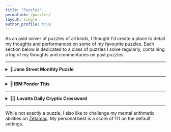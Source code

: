 ```yaml
---
title: "Puzzles"
permalink: /puzzles/
layout: single
author_profile: true
---
```


As an avid solver of puzzles of all kinds, I thought I'd create a place to detail my thoughts and performances on some of my favourite puzzles. Each section below is dedicated to a class of puzzles I solve regularly, containing a log of my thoughts and commentaries on past puzzles.

---

<details>
  <summary><strong>🧩 Jane Street Monthly Puzzle</strong></summary>
  <p>
    I began solving the Jane Street monthly puzzles in February 2024 with my good friend <a href="https://www.linkedin.com/in/frederick-vu-79a970297" target="_blank" rel="noopener noreferrer">Fred Vu</a>, and haven’t missed a month since. These days, I occasionally collaborate with Fred Vu or <a href="https://www.kelly-su.com/" target="_blank" rel="noopener noreferrer">Kelly Su</a>, but I usually solve the puzzles solo.
  </p>
  
  <div><strong>Starting July 2025</strong>, I’ll begin recording:</div>
  <ul>
    <li>My thoughts on the previous month’s puzzle</li>
    <li>Difficulty and enjoyment ratings</li>
    <li>A sometimes rough, sometimes detailed outline of how I approached and solved the puzzle</li>
  </ul>

  <div><strong>Logs:</strong></div>
  <ul style="list-style: none; padding: 0;">
    <li style="display: flex; align-items: center; gap: 0.5em;">
      <span style="display: inline-block; width: 150px; border-bottom: 1px dotted #ccc;">July 2025:</span> 🌐
      <a href="https://www.janestreet.com/puzzles/robot-road-trip-index/" target="_blank" rel="noopener noreferrer">Puzzle</a> | 📝
      <a href="/puzzles/jane_street/2025-07/" target="_blank" rel="noopener noreferrer">Log</a>
    </li>
    <li style="display: flex; align-items: center; gap: 0.5em;">
      <span style="display: inline-block; width: 150px; border-bottom: 1px dotted #ccc;">June 2025:</span> 🌐
      <a href="https://www.janestreet.com/puzzles/some-ones-somewhere-index/" target="_blank" rel="noopener noreferrer">Puzzle</a> | 📝
      <a href="/puzzles/jane_street/2025-06/" target="_blank" rel="noopener noreferrer">Log</a>
    </li>
  </ul>
</details>

---

<details>
  <summary><strong>🧮 IBM Ponder This</strong></summary>
  <p>
    I began solving the IBM "Ponder This" monthly puzzles in August 2024, but I solve them less religiously than the Jane Street puzzles. Each of these puzzles also comes with a bonus problem, which is usually a slightly modified or scaled up version of the original. Strangely, the bonus problem seems to range in difficulty from significantly harder than to much easier than the original problem, and I don't solve it every time I solve the base puzzle.
  </p>

  <div><strong>Starting July 2025</strong>, I’ll begin recording:</div>
  <ul>
    <li>The same information as for the Jane Street puzzles, but only when I happen to have solved the previous month's puzzle</li>
  </ul>
  
  <div><strong>Logs:</strong></div>
  <ul style="list-style: none; padding: 0;">
    <li style="display: flex; align-items: center; gap: 0.5em;">
      <span style="display: inline-block; width: 150px; border-bottom: 1px dotted #ccc;">June 2025:</span> 🌐
      <a href="https://research.ibm.com/haifa/ponderthis/challenges/June2025.html" target="_blank" rel="noopener noreferrer">Puzzle</a> | 📝
      <a href="/puzzles/ibm/2025-06" target="_blank" rel="noopener noreferrer">Log</a>
    </li>
  </ul>
</details>

---

<details>
  <summary><strong>🕵️‍♂️ Lovatts Daily Cryptic Crossword</strong></summary>
  <p>
    This is an <a href="https://lovattspuzzles.com/online-puzzles-competitions/daily-cryptic-crossword/" target="_blank" rel="noopener noreferrer">online cryptic crossword</a> from Australia. The art of cryptic crossword solving was originally taught to me by my ninth grade teacher, and has stuck with me ever since. My rule is to never seek outside help; if I don't know the meaning of a word, I have to work it out from context.
  </p>

  <div><strong>Starting July 2025</strong>, I’ll begin recording:</div>
  <ul>
    <li>My solving stats, including current streak and best time</li>
    <li>The best clues I encounter, including an explanation of their solutions</li>
  </ul>

  <hr>

  <div><strong>Stats:</strong></div>
  <ul>
    <li>Current solving streak: <strong>11+ months</strong></li>
    <li>Fastest time: <strong>2 minutes and 12 seconds (rank 5/1154)</strong></li>
  </ul>
  
  <hr>

  <div><strong>Favourite Clues:</strong></div>
  <ul>
    <li>
      <details>
        <summary><strong>Clue:</strong> Where the sea is lamer and the golden undergarment is labrador? (6)</summary>
        <p>
          <strong>Answer:</strong> France<br>
          <strong>Explanation:</strong> Where else would the sea be "la mer" and the golden undergarment be "la bra d'or"?
        </p>
      </details>
    </li>
    <li>
      <details>
        <summary><strong>Clue:</strong> Much more suitable for a pair of punters (6,3,6)</summary>
        <p>
          <strong>Answer:</strong> Better and better<br>
          <strong>Explanation:</strong> In Australia, a "punter" refers to someone who gambles or places bets. As such, a pair of punters can be interpreted as "better and better", which also means "much more suitable".
        </p>
      </details>
    </li>
    <li>
      <details>
        <summary><strong>Clue:</strong> Admission of tardiness in quarantine (7)</summary>
        <p>
          <strong>Answer:</strong> Isolate<br>
          <strong>Explanation:</strong> To admit tardiness would be to say "I'm so late", or, in broken English, "I so late". When spoken aloud, this sounds like "isolate", which also means "quarantine".
        </p>
      </details>
    </li>
    <li>
      <details>
        <summary><strong>Clue:</strong> Take the wrong way? (5)</summary>
        <p>
          <strong>Answer:</strong> Steal<br>
          <strong>Explanation:</strong> Nothing fancy here; stealing is quite literally just taking in the wrong way.
        </p>
      </details>
    </li>
    <li>
      <details>
        <summary><strong>Clue:</strong> Signature tune or the tune for egomaniacs? (5,4)</summary>
        <p>
          <strong>Answer:</strong> Theme song<br>
          <strong>Explanation:</strong> The tune for egomaniacs would be "the me song". Joining the first two words gives "theme song", which also means "signature tune".
        </p>
      </details>
    </li>
    <li>
      <details>
        <summary><strong>Clue:</strong> Anticipation over how to increase the height of a building (5,2)</summary>
        <p>
          <strong>Answer:</strong> Build up<br>
          <strong>Explanation:</strong> To "build up" describes how to increase the height of a building, and also means "anticipation".
        </p>
      </details>
    </li>
    <li>
      <details>
        <summary><strong>Clue:</strong> Type of bars frequented by gymnasts (10)</summary>
        <p>
          <strong>Answer:</strong> Horizontal<br>
          <strong>Explanation:</strong> Just take it literally! "Horizontal bars" is the name of some gymnastics equipment, so these types of bars would be frequented by gymnasts.
        </p>
      </details>
    </li>
    <li>
      <details>
        <summary><strong>Clue:</strong> Looks like a lobster is related to a spider (8)</summary>
        <p>
          <strong>Answer:</strong> Scorpion<br>
          <strong>Explanation:</strong> Just take it literally! A scorpion is something that looks like a lobster but is related to a spider.
        </p>
      </details>
    </li>
    <li>
      <details>
        <summary><strong>Clue:</strong> He tidies up the bed and leaves (8)</summary>
        <p>
          <strong>Answer:</strong> Gardener<br>
          <strong>Explanation:</strong> Just take it literally! A gardener is someone who tidies up the (garden) bed and the (fallen) leaves.
        </p>
      </details>
    </li>
    <li>
      <details>
        <summary><strong>Clue:</strong> Unless (4)</summary>
        <p>
          <strong>Answer:</strong> More<br>
          <strong>Explanation:</strong> "un-less" ought to mean the opposite of "less", which is "more". This isn't really a conventional cryptic clue and nor does it come from Lovatts — I wrote it myself a couple years back and I still think it's kind of nice.
        </p>
      </details>
    </li>
  </ul>
  
  <!-- <hr> -->

  <!-- <div><strong>Honourable mentions:</strong> these clues aren't particularly clever, but I'm recording them here since they made me laugh.</div>
  <ul>
    <li>
      <details>
        <summary><strong>Clue:</strong> Book excerpt has page about ass (7)</summary>
        <p>
          <strong>Answer:</strong> Passage<br>
          <strong>Explanation:</strong> If you put "page" about "ass", you get "passage", which also means a book excerpt. Sounds like a great book, too!
        </p>
      </details>
    </li>
    <li>
      <details>
        <summary><strong>Clue:</strong> Add ass to ET's belongings (6)</summary>
        <p>
          <strong>Answer:</strong> Assets<br>
          <strong>Explanation:</strong> If you add "ass" to "ET's", you get "assets", which also means "belongings".
        </p>
      </details>
    </li>
    <li>
      <details>
        <summary><strong>Clue:</strong> Divides into three to try sex, I hear (7)</summary>
        <p>
          <strong>Answer:</strong> Trisects<br>
          <strong>Explanation:</strong> "I hear" is a clue to say "try sex" aloud. This sounds like "trisects", which also means "divides into three".
        </p>
      </details>
    </li>
    <li>
      <details>
        <summary><strong>Clue:</strong> Talked keenly about the nudes! (8)</summary>
        <p>
          <strong>Answer:</strong> Enthused<br>
          <strong>Explanation:</strong> "about" is a clue to anagram some letters. If you anagram the letters of "the nudes" you get "enthused", which also means "talked keenly about".
        </p>
      </details>
    </li>
    <li>
      <details>
        <summary><strong>Clue:</strong> Hates de exams, man (7)</summary>
        <p>
          <strong>Answer:</strong> Detests<br>
          <strong>Explanation:</strong> "tests" is another word for "exams", and putting this next to "de" gives "detests" which also means "hates". This one makes me laugh because the author seemed to go out of their way to make you read it in a Jamaican accent.
        </p>
      </details>
    </li>
  </ul> -->
</details>

---

While not exactly a puzzle, I also like to challenge my mental arithmetic abilities on <a href="https://arithmetic.zetamac.com/" target="_blank" rel="noopener noreferrer">Zetamac</a>. My personal best is a score of 111 on the default settings.